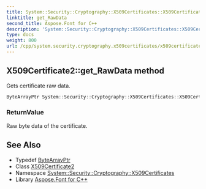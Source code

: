 ```yaml
---
title: System::Security::Cryptography::X509Certificates::X509Certificate2::get_RawData method
linktitle: get_RawData
second_title: Aspose.Font for C++
description: 'System::Security::Cryptography::X509Certificates::X509Certificate2::get_RawData method. Gets certificate raw data in C++.'
type: docs
weight: 800
url: /cpp/system.security.cryptography.x509certificates/x509certificate2/get_rawdata/
---
```

## X509Certificate2::get_RawData method


Gets certificate raw data.

```cpp
ByteArrayPtr System::Security::Cryptography::X509Certificates::X509Certificate2::get_RawData() const
```


### ReturnValue

Raw byte data of the certificate.

## See Also

* Typedef [ByteArrayPtr](../../../system/bytearrayptr/)
* Class [X509Certificate2](../)
* Namespace [System::Security::Cryptography::X509Certificates](../../)
* Library [Aspose.Font for C++](../../../)
